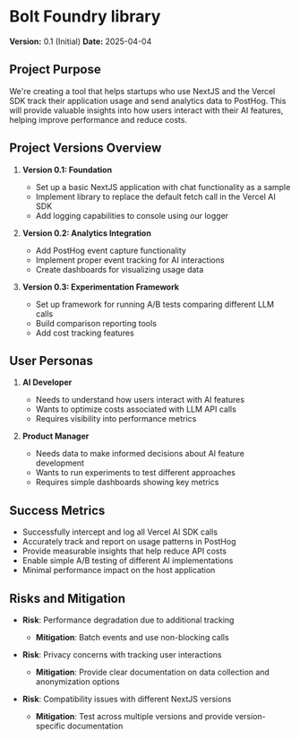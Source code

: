 # Bolt Foundry library

**Version:** 0.1 (Initial) **Date:** 2025-04-04

## Project Purpose

We're creating a tool that helps startups who use NextJS and the Vercel SDK
track their application usage and send analytics data to PostHog. This will
provide valuable insights into how users interact with their AI features,
helping improve performance and reduce costs.

## Project Versions Overview

1. **Version 0.1: Foundation**
   - Set up a basic NextJS application with chat functionality as a sample
   - Implement library to replace the default fetch call in the Vercel AI SDK
   - Add logging capabilities to console using our logger

2. **Version 0.2: Analytics Integration**
   - Add PostHog event capture functionality
   - Implement proper event tracking for AI interactions
   - Create dashboards for visualizing usage data

3. **Version 0.3: Experimentation Framework**
   - Set up framework for running A/B tests comparing different LLM calls
   - Build comparison reporting tools
   - Add cost tracking features

## User Personas

1. **AI Developer**
   - Needs to understand how users interact with AI features
   - Wants to optimize costs associated with LLM API calls
   - Requires visibility into performance metrics

2. **Product Manager**
   - Needs data to make informed decisions about AI feature development
   - Wants to run experiments to test different approaches
   - Requires simple dashboards showing key metrics

## Success Metrics

- Successfully intercept and log all Vercel AI SDK calls
- Accurately track and report on usage patterns in PostHog
- Provide measurable insights that help reduce API costs
- Enable simple A/B testing of different AI implementations
- Minimal performance impact on the host application

## Risks and Mitigation

- **Risk**: Performance degradation due to additional tracking
  - **Mitigation**: Batch events and use non-blocking calls

- **Risk**: Privacy concerns with tracking user interactions
  - **Mitigation**: Provide clear documentation on data collection and
    anonymization options

- **Risk**: Compatibility issues with different NextJS versions
  - **Mitigation**: Test across multiple versions and provide version-specific
    documentation
